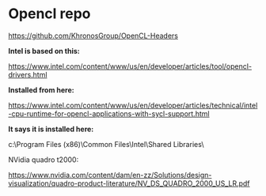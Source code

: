 
# Opencl repo

https://github.com/KhronosGroup/OpenCL-Headers

**Intel is based on this:**

https://www.intel.com/content/www/us/en/developer/articles/tool/opencl-drivers.html

**Installed from here:**

https://www.intel.com/content/www/us/en/developer/articles/technical/intel-cpu-runtime-for-opencl-applications-with-sycl-support.html

**It says it is installed here:**

c:\Program Files (x86)\Common Files\Intel\Shared Libraries\

NVidia quadro t2000:

https://www.nvidia.com/content/dam/en-zz/Solutions/design-visualization/quadro-product-literature/NV_DS_QUADRO_2000_US_LR.pdf
